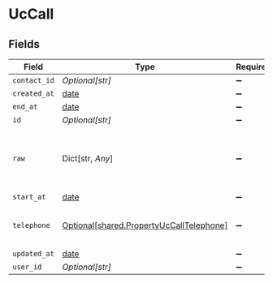 # UcCall


## Fields

| Field                                                                                      | Type                                                                                       | Required                                                                                   | Description                                                                                |
| ------------------------------------------------------------------------------------------ | ------------------------------------------------------------------------------------------ | ------------------------------------------------------------------------------------------ | ------------------------------------------------------------------------------------------ |
| `contact_id`                                                                               | *Optional[str]*                                                                            | :heavy_minus_sign:                                                                         | N/A                                                                                        |
| `created_at`                                                                               | [date](https://docs.python.org/3/library/datetime.html#date-objects)                       | :heavy_minus_sign:                                                                         | N/A                                                                                        |
| `end_at`                                                                                   | [date](https://docs.python.org/3/library/datetime.html#date-objects)                       | :heavy_minus_sign:                                                                         | N/A                                                                                        |
| `id`                                                                                       | *Optional[str]*                                                                            | :heavy_minus_sign:                                                                         | N/A                                                                                        |
| `raw`                                                                                      | Dict[str, *Any*]                                                                           | :heavy_minus_sign:                                                                         | The raw data returned by the integration for this call                                     |
| `start_at`                                                                                 | [date](https://docs.python.org/3/library/datetime.html#date-objects)                       | :heavy_minus_sign:                                                                         | N/A                                                                                        |
| `telephone`                                                                                | [Optional[shared.PropertyUcCallTelephone]](../../models/shared/propertyuccalltelephone.md) | :heavy_minus_sign:                                                                         | The telephone number called                                                                |
| `updated_at`                                                                               | [date](https://docs.python.org/3/library/datetime.html#date-objects)                       | :heavy_minus_sign:                                                                         | N/A                                                                                        |
| `user_id`                                                                                  | *Optional[str]*                                                                            | :heavy_minus_sign:                                                                         | N/A                                                                                        |